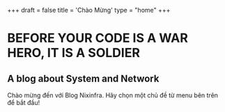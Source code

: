+++
draft = false
title = 'Chào Mừng' 
type = "home"
+++

# BEFORE YOUR CODE IS A WAR HERO, IT IS A SOLDIER 

## A blog about System and Network

Chào mừng đến với Blog Nixinfra. Hãy chọn một chủ đề từ menu bên trên để bắt đầu!
